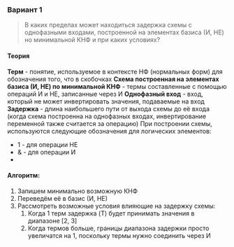 ### Вариант 1
> В каких пределах может находиться задержка схемы с однофазными входами, построенной на элементах базиса (И, НЕ) но минимальной КНФ и при каких условиях?
#### Теория
**Терм** - понятие, используемое в контексте НФ (нормальных форм) для обозначения того, что в скобочках
**Схема построенная на элементах базиса (И, НЕ) по минимальной КНФ** - термы составленные с помощью операций И и НЕ, записанные через И
**Однофазный вход** - вход, который не может инвертировать значения, подаваемые на вход
**Задержка** - длина наибольшего пути от выхода схемы до её входа (когда схема построенна на однофазных входах, инвертирование переменной также считается за операцию)
При построении схемы, используются следующие обозначения для логических элементов:
- 1 - для операции НЕ
- & - для операции И
- 
#### Алгоритм:
1. Запишем минимально возможную КНФ
2. Переведём её в базис (И, НЕ)
3. Рассмотреть возможные условия влияющие на задержку схемы:
	1. Когда 1 терм задержка (T) будет принимать значения в диапазоне \[2, 3\]
	2. Когда термов больше, границы диапазона задержки просто увеличатся на 1, поскольку термы нужно соединить через И